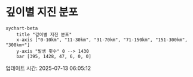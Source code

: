 # 깊이별 지진 분포

```mermaid
xychart-beta
    title "깊이별 지진 분포"
    x-axis ["0-10km", "11-30km", "31-70km", "71-150km", "151-300km", "300km+"]
    y-axis "발생 횟수" 0 --> 1430
    bar [395, 1428, 47, 6, 0, 0]
```

업데이트 시간: 2025-07-13 06:05:12
